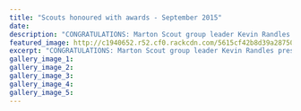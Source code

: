 ```yaml
---
title: "Scouts honoured with awards - September 2015"
date: 
description: "CONGRATULATIONS: Marton Scout group leader Kevin Randles presented Duncan Peacock of Marton and WHS student Rebekah Johnson of Wanganui with their Chief Scout's Awards, Wanganui Chronicle on 29/9/15.."
featured_image: http://c1940652.r52.cf0.rackcdn.com/5615cf42b8d39a28750003cf/Rebekah-Johnson.-Scouts-award.-sept-2015.jpg
excerpt: "CONGRATULATIONS: Marton Scout group leader Kevin Randles presented Duncan Peacock of Marton and WHS student Rebekah Johnson of Wanganui with their Chief Scout's Awards."
gallery_image_1: 
gallery_image_2: 
gallery_image_3: 
gallery_image_4: 
gallery_image_5: 
---
```

